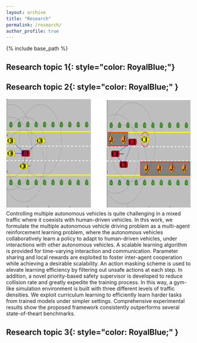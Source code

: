 ```yaml
---
layout: archive
title: "Research"
permalink: /research/
author_profile: true
---
```


{% include base_path %}

**Research topic 1**{: style="color: RoyalBlue;"}
--------------------------

**Research topic 2**{: style="color: RoyalBlue;" }
----------------------
<img src="/images/research_topic_22.png" alt="IEEE" style="width:864px;height:303px;">
Controlling multiple autonomous vehicles is quite challenging in a mixed traffic where it coexists with human-driven vehicles. In this work, we
formulate the multiple autonomous vehicle driving problem as a multi-agent reinforcement learning problem, where the autonomous vehicles collaboratively learn a policy to adapt to human-driven vehicles, under interactions with other autonomous vehicles. A scalable learning algorithm is provided for time-varying interaction and communication. Parameter sharing and local rewards are exploited to foster inter-agent cooperation while achieving a desirable scalability. An action masking scheme is used to elevate learning efficiency by filtering out unsafe actions at each step. In addition, a novel priority-based safety supervisor is developed to reduce collision rate and greatly expedite the training process. In this way, a gym-like simulation environment is built with three different levels of traffic densities. We exploit curriculum learning to efficiently learn harder tasks from trained models under simpler settings. Comprehensive experimental results show the proposed framework consistently outperforms several state-of-theart benchmarks.


**Research topic 3**{: style="color: RoyalBlue;" }
-----------------

